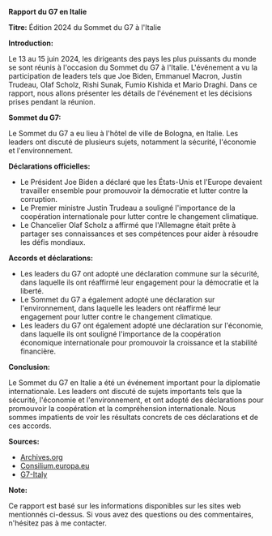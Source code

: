 **Rapport du G7 en Italie**

**Titre:** Édition 2024 du Sommet du G7 à l'Italie

**Introduction:**

Le 13 au 15 juin 2024, les dirigeants des pays les plus puissants du monde se sont réunis à l'occasion du Sommet du G7 à l'Italie. L'événement a vu la participation de leaders tels que Joe Biden, Emmanuel Macron, Justin Trudeau, Olaf Scholz, Rishi Sunak, Fumio Kishida et Mario Draghi. Dans ce rapport, nous allons présenter les détails de l'événement et les décisions prises pendant la réunion.

**Sommet du G7:**

Le Sommet du G7 a eu lieu à l'hôtel de ville de Bologna, en Italie. Les leaders ont discuté de plusieurs sujets, notamment la sécurité, l'économie et l'environnement.

**Déclarations officielles:**

* Le Président Joe Biden a déclaré que les États-Unis et l'Europe devaient travailler ensemble pour promouvoir la démocratie et lutter contre la corruption.
* Le Premier ministre Justin Trudeau a souligné l'importance de la coopération internationale pour lutter contre le changement climatique.
* Le Chancelier Olaf Scholz a affirmé que l'Allemagne était prête à partager ses connaissances et ses compétences pour aider à résoudre les défis mondiaux.

**Accords et déclarations:**

* Les leaders du G7 ont adopté une déclaration commune sur la sécurité, dans laquelle ils ont réaffirmé leur engagement pour la démocratie et la liberté.
* Le Sommet du G7 a également adopté une déclaration sur l'environnement, dans laquelle les leaders ont réaffirmé leur engagement pour lutter contre le changement climatique.
* Les leaders du G7 ont également adopté une déclaration sur l'économie, dans laquelle ils ont souligné l'importance de la coopération économique internationale pour promouvoir la croissance et la stabilité financière.

**Conclusion:**

Le Sommet du G7 en Italie a été un événement important pour la diplomatie internationale. Les leaders ont discuté de sujets importants tels que la sécurité, l'économie et l'environnement, et ont adopté des déclarations pour promouvoir la coopération et la compréhension internationale. Nous sommes impatients de voir les résultats concrets de ces déclarations et de ces accords.

**Sources:**

* [Archives.org](https://archive.org)
* [Consilium.europa.eu](https://www.consilium.europa.eu/fr/meetings/international-summit/2024/06/13-15/)
* [G7-Italy](https://www.g7-italy.it/)

**Note:**

Ce rapport est basé sur les informations disponibles sur les sites web mentionnés ci-dessus. Si vous avez des questions ou des commentaires, n'hésitez pas à me contacter.